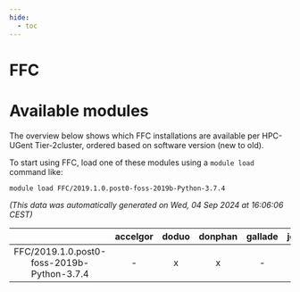 ```yaml
---
hide:
  - toc
---
```


FFC
===

# Available modules


The overview below shows which FFC installations are available per HPC-UGent Tier-2cluster, ordered based on software version (new to old).

To start using FFC, load one of these modules using a `module load` command like:

```shell
module load FFC/2019.1.0.post0-foss-2019b-Python-3.7.4
```

*(This data was automatically generated on Wed, 04 Sep 2024 at 16:06:06 CEST)*  

| |accelgor|doduo|donphan|gallade|joltik|shinx|skitty|
| :---: | :---: | :---: | :---: | :---: | :---: | :---: | :---: |
|FFC/2019.1.0.post0-foss-2019b-Python-3.7.4|-|x|x|-|x|-|x|
